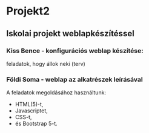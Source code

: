 # Projekt2
## Iskolai projekt weblapkészítéssel
### Kiss Bence - konfigurációs weblap készítése:
feladatok, hogy állok neki (terv)

### Földi Soma - weblap az alkatrészek leírásával

A feladatok megoldásához használtunk:
- HTML(5)-t, 
- Javascriptet,
- CSS-t,
- és Bootstrap 5-t.

